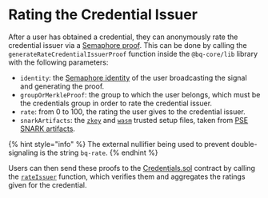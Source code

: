# Rating the Credential Issuer

After a user has obtained a credential, they can anonymously rate the credential issuer via a [Semaphore proof](https://semaphore.appliedzkp.org/docs/guides/proofs). This can be done by calling the `generateRateCredentialIssuerProof` function inside the `@bq-core/lib` library with the following parameters:

- `identity`: the [Semaphore identity](https://semaphore.appliedzkp.org/docs/guides/identities) of the user broadcasting the signal and generating the proof.
- `groupOrMerkleProof`: the group to which the user belongs, which must be the credentials group in order to rate the credential issuer.
- `rate`: from 0 to 100, the rating the user gives to the credential issuer.
- `snarkArtifacts`: the [`zkey`](../../../packages/lib/snark-artifacts/semaphore.zkey) and [`wasm`](../../../packages/lib/snark-artifacts/semaphore.wasm) trusted setup files, taken from [PSE SNARK artifacts](https://www.trusted-setup-pse.org/).

{% hint style="info" %}
The external nullifier being used to prevent double-signaling is the string `bq-rate`.
{% endhint %}

Users can then send these proofs to the [Credentials.sol](../../technical-reference/contracts.md) contract by calling the [`rateIssuer`](../../technical-reference/contracts.md#rating-the-credential-issuer) function, which verifies them and aggregates the ratings given for the credential.

